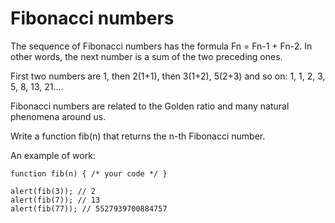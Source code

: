 # Fibonacci numbers

The sequence of Fibonacci numbers has the formula Fn = Fn-1 + Fn-2. In other words, the next number is a sum of the two preceding ones.

First two numbers are 1, then 2(1+1), then 3(1+2), 5(2+3) and so on: 1, 1, 2, 3, 5, 8, 13, 21....

Fibonacci numbers are related to the Golden ratio and many natural phenomena around us.

Write a function fib(n) that returns the n-th Fibonacci number.

An example of work:

    function fib(n) { /* your code */ }

    alert(fib(3)); // 2
    alert(fib(7)); // 13
    alert(fib(77)); // 5527939700884757
